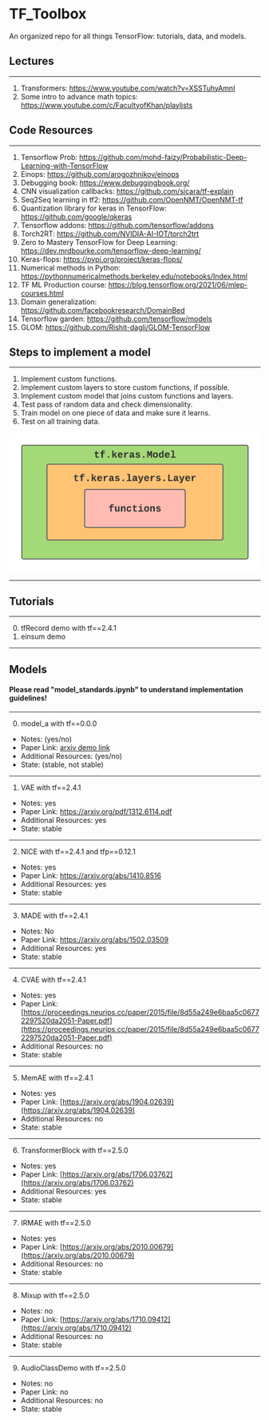 # TF_Toolbox
An organized repo for all things TensorFlow: tutorials, data, and models. 

## Lectures
---
1. Transformers: https://www.youtube.com/watch?v=XSSTuhyAmnI
2. Some intro to advance math topics: https://www.youtube.com/c/FacultyofKhan/playlists


## Code Resources
---
1. Tensorflow Prob: https://github.com/mohd-faizy/Probabilistic-Deep-Learning-with-TensorFlow
2. Einops: https://github.com/arogozhnikov/einops
3. Debugging book: https://www.debuggingbook.org/
4. CNN visualization callbacks: https://github.com/sicara/tf-explain
5. Seq2Seq learning in tf2: https://github.com/OpenNMT/OpenNMT-tf
6. Quantization library for keras in TensorFlow: https://github.com/google/qkeras
7. Tensorflow addons: https://github.com/tensorflow/addons
8. Torch2RT: https://github.com/NVIDIA-AI-IOT/torch2trt
9. Zero to Mastery TensorFlow for Deep Learning: https://dev.mrdbourke.com/tensorflow-deep-learning/
10. Keras-flops: https://pypi.org/project/keras-flops/
11. Numerical methods in Python: https://pythonnumericalmethods.berkeley.edu/notebooks/Index.html
12. TF ML Production course: https://blog.tensorflow.org/2021/06/mlep-courses.html
13. Domain generalization: https://github.com/facebookresearch/DomainBed
14. Tensorflow garden: https://github.com/tensorflow/models
15. GLOM: https://github.com/Rishit-dagli/GLOM-TensorFlow

## Steps to implement a model
---
1. Implement custom functions.
2. Implement custom layers to store custom functions, if possible.
3. Implement custom model that joins custom functions and layers.
4. Test pass of random data and check dimensionality. 
5. Train model on one piece of data and make sure it learns.
6. Test on all training data.  

![GitHub Logo](/images/steps_implement_diagram.png)

---

## Tutorials 
---

0. tfRecord demo with tf==2.4.1
1. einsum demo 

---

## Models
#### Please read "model_standards.ipynb" to understand implementation guidelines!

---

0. model_a with tf==0.0.0
  * Notes: (yes/no)
  * Paper Link: [arxiv demo link ](https://arxiv.org/)
  * Additional Resources: (yes/no)
  * State: (stable, not stable)

---

1. VAE with tf==2.4.1
  * Notes: yes
  * Paper Link: [https://arxiv.org/pdf/1312.6114.pdf ](https://arxiv.org/pdf/1312.6114.pdf)
  * Additional Resources: yes
  * State: stable

---

2. NICE with tf==2.4.1 and tfp==0.12.1
  * Notes: yes
  * Paper Link: [https://arxiv.org/abs/1410.8516 ](https://arxiv.org/abs/1410.8516)
  * Additional Resources: yes
  * State: stable

---

3. MADE with tf==2.4.1 
  * Notes: No
  * Paper Link: [https://arxiv.org/abs/1502.03509 ](https://arxiv.org/abs/1502.03509)
  * Additional Resources: yes
  * State: stable

---

4. CVAE with tf==2.4.1
  * Notes: yes
  * Paper Link: [https://proceedings.neurips.cc/paper/2015/file/8d55a249e6baa5c06772297520da2051-Paper.pdf](https://proceedings.neurips.cc/paper/2015/file/8d55a249e6baa5c06772297520da2051-Paper.pdf)
  * Additional Resources: no
  * State: stable

---

5. MemAE with tf==2.4.1
  * Notes: yes
  * Paper Link: [https://arxiv.org/abs/1904.02639](https://arxiv.org/abs/1904.02639)
  * Additional Resources: no
  * State: stable

---

6. TransformerBlock with tf==2.5.0
  * Notes: yes
  * Paper Link: [https://arxiv.org/abs/1706.03762](https://arxiv.org/abs/1706.03762)
  * Additional Resources: yes
  * State: stable

---

7. IRMAE with tf==2.5.0
  * Notes: yes
  * Paper Link: [https://arxiv.org/abs/2010.00679](https://arxiv.org/abs/2010.00679)
  * Additional Resources: no
  * State: stable

---

8. Mixup with tf==2.5.0
  * Notes: no
  * Paper Link: [https://arxiv.org/abs/1710.09412](https://arxiv.org/abs/1710.09412)
  * Additional Resources: no
  * State: stable


---

9. AudioClassDemo with tf==2.5.0
  * Notes: no
  * Paper Link: no
  * Additional Resources: no
  * State: stable
